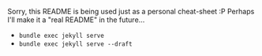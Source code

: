 Sorry, this README is being used just as a personal cheat-sheet :P
Perhaps I'll make it a "real README" in the future...

- `bundle exec jekyll serve`
- `bundle exec jekyll serve --draft`
